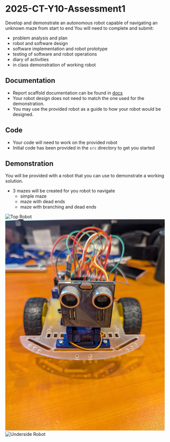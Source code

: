 # 2025-CT-Y10-Assessment1

Develop and demonstrate an autonomous robot capable of navigating an unknown maze from start to end
You will need to complete and submit:
- problem analysis and plan
- robot and software design 
- software implementation and robot prototype
- testing of software and robot operations
- diary of activities
- in class demonstration of working robot

## Documentation
- Report scaffold documentation can be found in [docs](./docs/report.md)
- Your robot design does not need to match the one used for the demonstration. 
- You may use the provided robot as a guide to how your robot would be designed. 

## Code
- Your code will need to work on the provided robot
- Initial code has been provided in the `src` directory to get you started

## Demonstration
You will be provided with a robot that you can use to demonstrate a working solution.
- 3 mazes will be created for you robot to navigate
    - simple maze
    - maze with dead ends
    - maze with branching and dead ends

![Top Robot](./docs/images/top.png)
![Front Robot](./docs/images/front.png)
![Underside Robot](./docs/images/underside.png)